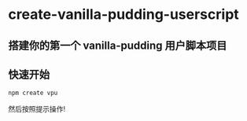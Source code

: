 # create-vanilla-pudding-userscript

## 搭建你的第一个 vanilla-pudding 用户脚本项目

## 快速开始

```bash
npm create vpu
```

然后按照提示操作!
